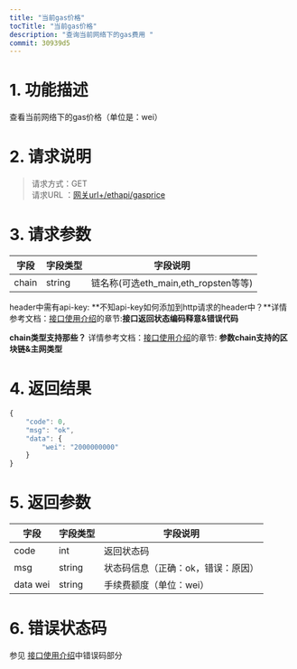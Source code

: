 ```yaml
---
title: "当前gas价格"
tocTitle: "当前gas价格"
description: "查询当前网络下的gas费用 "
commit: 30939d5
---
```


# **1. 功能描述**

查看当前网络下的gas价格（单位是：wei）

# **2. 请求说明**

> 请求方式：GET <br>
请求URL ：[网关url+/ethapi/gasprice](#)

# **3. 请求参数**

字段       |字段类型       |字段说明
------------|-----------|-----------
chain  |string        |链名称(可选eth_main,eth_ropsten等等)


header中需有api-key: **不知api-key如何添加到http请求的header中？**详情参考文档：[接口使用介绍](/docs/zh/started)的章节:**接口返回状态编码释意&错误代码** 

**chain类型支持那些？** 详情参考文档：[接口使用介绍](/docs/zh/started)的章节: **参数chain支持的区块链&主网类型** 

# **4. 返回结果**

```javascript
{
    "code": 0,
    "msg": "ok",
    "data": {
        "wei": "2000000000"
    }
}
```

# **5. 返回参数**

字段       |字段类型       |字段说明
------------|-----------|-----------
code       |int        |返回状态码
msg       |string        |状态码信息（正确：ok，错误：原因）
data wei       |string        |手续费额度（单位：wei）


# **6. 错误状态码**

参见 [接口使用介绍](/started)中错误码部分





